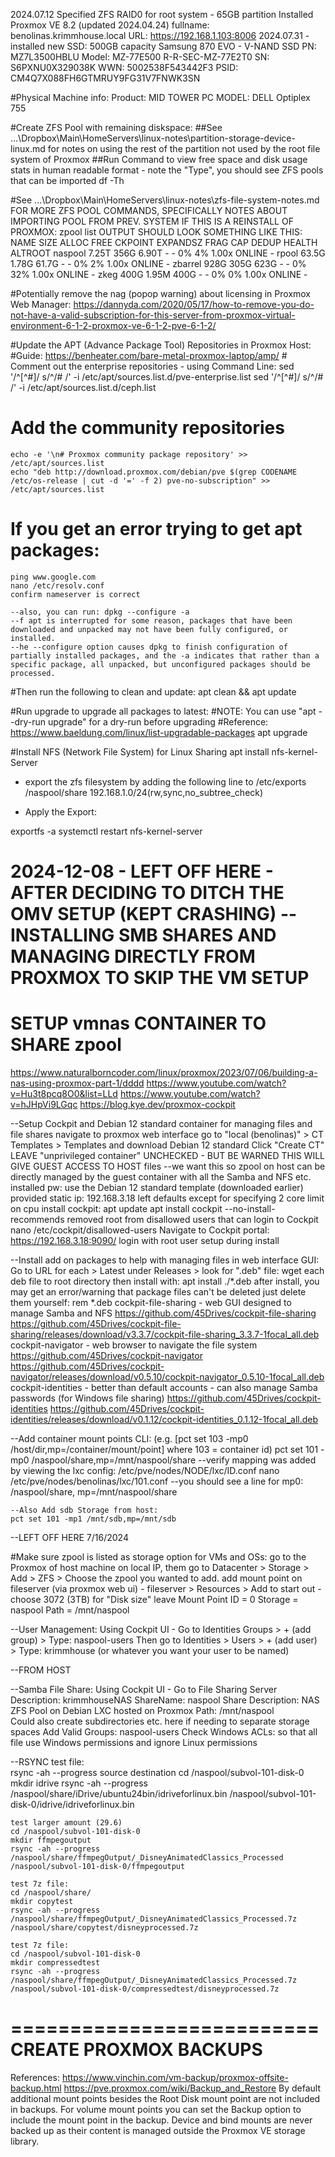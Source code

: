 2024.07.12
Specified ZFS RAID0 for root system - 65GB partition
Installed Proxmox VE 8.2 (updated 2024.04.24)
fullname: benolinas.krimmhouse.local
URL: https://192.168.1.103:8006
2024.07.31 - installed new SSD:
	500GB capacity
	Samsung 870 EVO - V-NAND SSD
	PN: MZ7L3500HBLU
	Model: MZ-77E500
	R-R-SEC-MZ-77E2T0
	SN: S6PXNU0X329038K
	WWN: 5002538F543442F3
	PSID: CM4Q7X088FH6GTMRUY9FG31V7FNWK3SN

#Physical Machine info:
Product: MID TOWER PC
MODEL: DELL Optiplex 755
	
#Create ZFS Pool with remaining diskspace:
##See ...\Dropbox\Main\HomeServers\linux-notes\partition-storage-device-linux.md for notes on using the rest of the partition not used by the root file system of Proxmox
##Run Command to view free space and disk usage stats in human readable format - note the "Type", you should see ZFS pools that can be imported
df -Th

#See ...\Dropbox\Main\HomeServers\linux-notes\zfs-file-system-notes.md FOR MORE ZFS POOL COMMANDS, SPECIFICALLY NOTES ABOUT IMPORTING POOL FROM PREV. SYSTEM IF THIS IS A REINSTALL OF PROXMOX:
zpool list
OUTPUT SHOULD LOOK SOMETHING LIKE THIS:
NAME      SIZE  ALLOC   FREE  CKPOINT  EXPANDSZ   FRAG    CAP  DEDUP    HEALTH  ALTROOT
naspool  7.25T   356G  6.90T        -         -     0%     4%  1.00x    ONLINE  -
rpool    63.5G  1.78G  61.7G        -         -     0%     2%  1.00x    ONLINE  -
zbarrel   928G   305G   623G        -         -     0%    32%  1.00x    ONLINE  -
zkeg      400G  1.95M   400G        -         -     0%     0%  1.00x    ONLINE  -

#Potentially remove the nag (popop warning) about licensing in Proxmox Web Manager:
https://dannyda.com/2020/05/17/how-to-remove-you-do-not-have-a-valid-subscription-for-this-server-from-proxmox-virtual-environment-6-1-2-proxmox-ve-6-1-2-pve-6-1-2/

#Update the APT (Advance Package Tool) Repositories in Proxmox Host:
#Guide: https://benheater.com/bare-metal-proxmox-laptop/amp/
	# Comment out the enterprise repositories - using Command Line:
	sed '/^[^#]/ s/^/# /' -i /etc/apt/sources.list.d/pve-enterprise.list
	sed '/^[^#]/ s/^/# /' -i /etc/apt/sources.list.d/ceph.list

# Add the community repositories
	echo -e '\n# Proxmox community package repository' >> /etc/apt/sources.list
	echo "deb http://download.proxmox.com/debian/pve $(grep CODENAME /etc/os-release | cut -d '=' -f 2) pve-no-subscription" >> /etc/apt/sources.list
	
# If you get an error trying to get apt packages:
	ping www.google.com
	nano /etc/resolv.conf
	confirm nameserver is correct
	
	--also, you can run: dpkg --configure -a
	--f apt is interrupted for some reason, packages that have been downloaded and unpacked may not have been fully configured, or installed.
	--he --configure option causes dpkg to finish configuration of partially installed packages, and the -a indicates that rather than a specific package, all unpacked, but unconfigured packages should be processed.

#Then run the following to clean and update:
	apt clean && apt update
	
#Run upgrade to upgrade all packages to latest:
	#NOTE: You can use "apt --dry-run upgrade" for a dry-run before upgrading
	#Reference: https://www.baeldung.com/linux/list-upgradable-packages
	apt upgrade	

#Install NFS (Network File System) for Linux Sharing
apt install nfs-kernel-Server

- export the zfs filesystem by adding the following line to /etc/exports
/naspool/share 192.168.1.0/24(rw,sync,no_subtree_check)

- Apply the Export:

exportfs -a
systemctl restart nfs-kernel-server

2024-12-08 - LEFT OFF HERE - AFTER DECIDING TO DITCH THE OMV SETUP (KEPT CRASHING)
--INSTALLING SMB SHARES AND MANAGING DIRECTLY FROM PROXMOX TO SKIP THE VM SETUP
====================
SETUP vmnas CONTAINER TO SHARE zpool
====================
https://www.naturalborncoder.com/linux/proxmox/2023/07/06/building-a-nas-using-proxmox-part-1/dddd
https://www.youtube.com/watch?v=Hu3t8pcq8O0&list=LLd
https://www.youtube.com/watch?v=hJHpVi9LGqc
https://blog.kye.dev/proxmox-cockpit

--Setup Cockpit and Debian 12 standard container for managing files and file shares
navigate to proxmox web interface
go to "local (benolinas)" > CT Templates > Templates and download Debian 12 standard
Click "Create CT"
LEAVE "unprivileged container" UNCHECKED - BUT BE WARNED THIS WILL GIVE GUEST ACCESS TO HOST files
	--we want this so zpool on host can be directly managed by the guest container with all the Samba and NFS etc. installed
pw: <PASSWORD>
use the Debian 12 standard template (downloaded earlier)
provided static ip: 192.168.3.18
left defaults except for specifying 2 core limit on cpu
install cockpit:
	apt update
	apt install cockpit --no-install-recommends
removed root from disallowed users that can login to Cockpit
	nano /etc/cockpit/disallowed-users
Navigate to Cockpit portal: https://192.168.3.18:9090/
login with root user setup during install

--Install add on packages to help with managing files in web interface GUI:
Go to URL for each > Latest under Releases > look for ".deb" file: 
wget each deb file to root directory
then install with: apt install ./*.deb 
after install, you may get an error/warning that package files can't be deleted
just delete them yourself: rem *.deb
cockpit-file-sharing - web GUI designed to manage Samba and NFS
	https://github.com/45Drives/cockpit-file-sharing	
	https://github.com/45Drives/cockpit-file-sharing/releases/download/v3.3.7/cockpit-file-sharing_3.3.7-1focal_all.deb
cockpit-navigator - web browser to navigate the file system
	https://github.com/45Drives/cockpit-navigator
	https://github.com/45Drives/cockpit-navigator/releases/download/v0.5.10/cockpit-navigator_0.5.10-1focal_all.deb
cockpit-identities - better than default accounts - can also manage Samba passwords (for Windows file sharing)
	https://github.com/45Drives/cockpit-identities
	https://github.com/45Drives/cockpit-identities/releases/download/v0.1.12/cockpit-identities_0.1.12-1focal_all.deb

--Add container mount points
CLI: (e.g. [pct set 103 -mp0 /host/dir,mp=/container/mount/point] where 103 = container id)
	pct set 101 -mp0 /naspool/share,mp=/mnt/naspool/share
	--verify mapping was added by viewing the lxc config: /etc/pve/nodes/NODE/lxc/ID.conf
	nano /etc/pve/nodes/benolinas/lxc/101.conf
	--you should see a line for mp0: /naspool/share, mp=/mnt/naspool/share
	
	--Also Add sdb Storage from host:
	pct set 101 -mp1 /mnt/sdb,mp=/mnt/sdb
	
--LEFT OFF HERE 7/16/2024
	
#Make sure zpool is listed as storage option for VMs and OSs:
go to the Proxmox of host machine on local IP, them go to Datacenter > Storage > Add > ZFS > Choose the zpool you wanted to add.
add mount point on fileserver (via proxmox web ui) - fileserver > Resources > Add
to start out - choose 3072 (3TB) for "Disk size"
leave Mount Point ID = 0
Storage = naspool
Path = /mnt/naspool

--User Management:
Using Cockpit UI - Go to Identities
Groups > + (add group) > Type: naspool-users
Then go to Identities > Users > + (add user) > Type: krimmhouse (or whatever you want your user to be named)

--FROM HOST

--Samba File Share:
Using Cockpit UI - Go to File Sharing
Server Description: krimmhouseNAS
ShareName: naspool
Share Description: NAS ZFS Pool on Debian LXC hosted on Proxmox
Path: /mnt/naspool	
	Could also create subdirectories etc. here if needing to separate storage spaces
Add Valid Groups: naspool-users
Check Windows ACLs: so that all file use Windows permissions and ignore Linux permissions

--RSYNC test file:	
	rsync -ah --progress source destination
	cd /naspool/subvol-101-disk-0
	mkdir idrive
	rsync -ah --progress /naspool/share/iDrive/ubuntu24bin/idriveforlinux.bin /naspool/subvol-101-disk-0/idrive/idriveforlinux.bin
	
	test larger amount (29.6)	
	cd /naspool/subvol-101-disk-0
	mkdir ffmpegoutput
	rsync -ah --progress /naspool/share/ffmpegOutput/_DisneyAnimatedClassics_Processed /naspool/subvol-101-disk-0/ffmpegoutput
	
	test 7z file:
	cd /naspool/share/
	mkdir copytest
	rsync -ah --progress /naspool/share/ffmpegOutput/_DisneyAnimatedClassics_Processed.7z /naspool/share/copytest/disneyprocessed.7z
	
	test 7z file:
	cd /naspool/subvol-101-disk-0
	mkdir compressedtest
	rsync -ah --progress /naspool/share/ffmpegOutput/_DisneyAnimatedClassics_Processed.7z /naspool/subvol-101-disk-0/compressedtest/disneyprocessed.7z

==========================
CREATE PROXMOX BACKUPS
==========================
References: https://www.vinchin.com/vm-backup/proxmox-offsite-backup.html
	https://pve.proxmox.com/wiki/Backup_and_Restore
	By default additional mount points besides the Root Disk mount point are not included in backups. 
	For volume mount points you can set the Backup option to include the mount point in the backup. 
	Device and bind mounts are never backed up as their content is managed outside the Proxmox VE storage library.